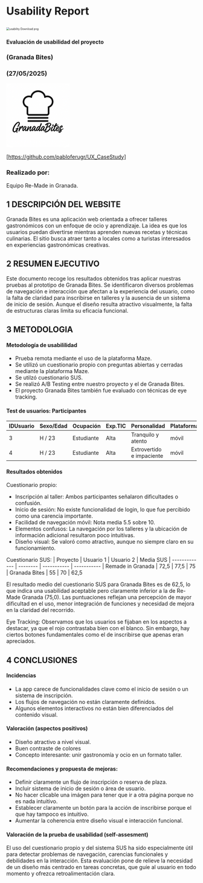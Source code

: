 # Usability Report



<img src="https://encrypted-tbn0.gstatic.com/images?q=tbn:ANd9GcRF017nhV-TFmNER2OM8UbXtdN6xwAKBYrv0i6onNfKu6Yn0BV0RK6aiOroeXl73LSY-B0&usqp=CAU" alt="usability Download png" style="zoom:50%;" />

#### Evaluación de usabilidad del proyecto 

### (Granada Bites)

### (27/05/2025)





![](https://github.com/pabloferugr/UX_CaseStudy/blob/master/P3/logo2.png)

[https://github.com/pabloferugr/UX_CaseStudy]




### Realizado por:

Equipo Re-Made in Granada.







## 1 DESCRIPCIÓN DEL WEBSITE

Granada Bites es una aplicación web orientada a ofrecer talleres gastronómicos con un enfoque de ocio y aprendizaje. La idea es que los usuarios puedan divertirse mientras aprenden nuevas recetas y técnicas culinarias. El sitio busca atraer tanto a locales como a turistas interesados en experiencias gastronómicas creativas.

 



## 2 RESUMEN EJECUTIVO



Este documento recoge los resultados obtenidos tras aplicar nuestras pruebas al prototipo de Granada Bites. Se identificaron diversos problemas de navegación e interacción que afectan a la experiencia del usuario, como la falta de claridad para inscribirse en talleres y la ausencia de un sistema de inicio de sesión. Aunque el diseño resulta atractivo visualmente, la falta de estructuras claras limita su eficacia funcional.








## 3 METODOLOGIA 

#### Metodología de usabililidad

- Prueba remota mediante el uso de la plataforma Maze.
- Se utilizó un cuestionario propio con preguntas abiertas y cerradas mediante la plataforma Maze.
- Se utilzó cuestionario SUS.
- Se realizó A/B Testing entre nuestro proyecto y el de Granada Bites.
- El proyecto Granada Bites también fue evaluado con técnicas de eye tracking.

 

#### Test de usuarios: Participantes


| IDUsuario | Sexo/Edad     | Ocupación   |  Exp.TIC    | Personalidad | Plataforma | Caso
| ------------- | -------- | ----------- | ----------- | -----------  | ---------- | ----
| 3  | H / 23   | Estudiante   | Alta      | Tranquilo y atento   | móvil      | B 
| 4  | H / 23   | Estudiante  | Alta      | Extrovertido e impaciente    | móvil      | B 





#### Resultados obtenidos

Cuestionario propio:
- Inscripción al taller: Ambos participantes señalaron dificultades o confusión.
- Inicio de sesión: No existe funcionalidad de login, lo que fue percibido como una carencia importante.
- Facilidad de navegación móvil: Nota media 5.5 sobre 10.
- Elementos confusos: La navegación por los talleres y la ubicación de información adicional resultaron poco intuitivas.
- Diseño visual: Se valoró como atractivo, aunque no siempre claro en su funcionamiento.

Cuestionario SUS:
| Proyecto | Usuario 1    | Usuario 2   |  Media SUS
| ------------- | -------- | ----------- | ----------- 
| Remade in Granada  | 72,5   | 77,5   | 75     
| Granada Bites  |  55   | 70 | 62,5

El resultado medio del cuestionario SUS para Granada Bites es de 62,5, lo que indica una usabilidad aceptable pero claramente inferior a la de Re-Made Granada (75,0). Las puntuaciones reflejan una percepción de mayor dificultad en el uso, menor integración de funciones y necesidad de mejora en la claridad del recorrido.

Eye Tracking:
Observamos que los usuarios se fijaban en los aspectos a destacar, ya que el rojo contrastaba bien con el blanco. Sin embargo, hay ciertos botones fundamentales como el de inscribirse que apenas eran apreciados.





## 4 CONCLUSIONES 


#### Incidencias

- La app carece de funcionalidades clave como el inicio de sesión o un sistema de inscripción.
- Los flujos de navegación no están claramente definidos.
- Algunos elementos interactivos no están bien diferenciados del contenido visual.



#### Valoración (aspectos positivos)
- Diseño atractivo a nivel visual.
- Buen contraste de colores
- Concepto interesante: unir gastronomía y ocio en un formato taller.



#### Recomendaciones y propuesta de mejoras: 

- Definir claramente un flujo de inscripción o reserva de plaza.
- Incluir sistema de inicio de sesión o área de usuario.
- No hacer clicable una imágen para tener que ir a otra página porque no es nada intuitivo.
- Establecer claramente un botón para la acción de inscribirse porque el que hay tampoco es intuitivo.
- Aumentar la coherencia entre diseño visual e interacción funcional.



#### Valoración de la prueba de usabilidad (self-assesment)

El uso del cuestionario propio y del sistema SUS ha sido especialmente útil para detectar problemas de navegación, carencias funcionales y debilidades en la interacción. Esta evaluación pone de relieve la necesidad de un diseño más centrado en tareas concretas, que guíe al usuario en todo momento y ofrezca retroalimentación clara.
